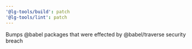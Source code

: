 ```yaml
---
'@lg-tools/build': patch
'@lg-tools/lint': patch
---
```


Bumps @babel packages that were effected by @babel/traverse security breach
